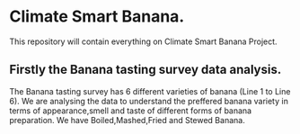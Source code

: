 # Climate Smart Banana.
This repository will contain everything on Climate Smart Banana Project.
## Firstly the Banana tasting survey data analysis.
The Banana tasting survey has 6 different varieties of banana (Line 1 to Line 6).
We are analysing the data to understand the preffered banana variety in terms of appearance,smell and taste of different forms of banana preparation.
We have Boiled,Mashed,Fried and Stewed Banana.
